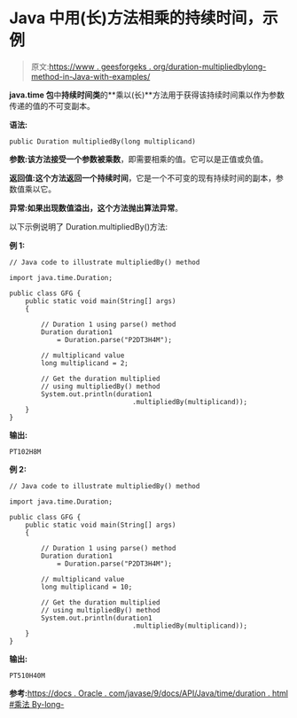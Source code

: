 # Java 中用(长)方法相乘的持续时间，示例

> 原文:[https://www . geesforgeks . org/duration-multipliedbylong-method-in-Java-with-examples/](https://www.geeksforgeeks.org/duration-multipliedbylong-method-in-java-with-examples/)

**java.time 包**中**持续时间类**的**乘以(长)**方法用于获得该持续时间乘以作为参数传递的值的不可变副本。

**语法:**

```
public Duration multipliedBy(long multiplicand)

```

**参数:**该方法接受一个参数**被乘数**，即需要相乘的值。它可以是正值或负值。

**返回值:**这个方法返回一个**持续时间**，它是一个不可变的现有持续时间的副本，参数值乘以它。

**异常:**如果出现数值溢出，这个方法抛出**算法异常**。

以下示例说明了 Duration.multipliedBy()方法:

**例 1:**

```
// Java code to illustrate multipliedBy() method

import java.time.Duration;

public class GFG {
    public static void main(String[] args)
    {

        // Duration 1 using parse() method
        Duration duration1
            = Duration.parse("P2DT3H4M");

        // multiplicand value
        long multiplicand = 2;

        // Get the duration multiplied
        // using multipliedBy() method
        System.out.println(duration1
                               .multipliedBy(multiplicand));
    }
}
```

**输出:**

```
PT102H8M

```

**例 2:**

```
// Java code to illustrate multipliedBy() method

import java.time.Duration;

public class GFG {
    public static void main(String[] args)
    {

        // Duration 1 using parse() method
        Duration duration1
            = Duration.parse("P2DT3H4M");

        // multiplicand value
        long multiplicand = 10;

        // Get the duration multiplied
        // using multipliedBy() method
        System.out.println(duration1
                               .multipliedBy(multiplicand));
    }
}
```

**输出:**

```
PT510H40M

```

**参考:**[https://docs . Oracle . com/javase/9/docs/API/Java/time/duration . html #乘法 By-long-](https://docs.oracle.com/javase/9/docs/api/java/time/Duration.html#multipliedBy-long-)